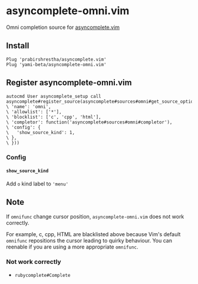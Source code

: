 # asyncomplete-omni.vim

Omni completion source for [asyncomplete.vim](https://github.com/prabirshrestha/asyncomplete.vim)

## Install

```vim
Plug 'prabirshrestha/asyncomplete.vim'
Plug 'yami-beta/asyncomplete-omni.vim'
```

## Register asyncomplete-omni.vim

```vim
autocmd User asyncomplete_setup call asyncomplete#register_source(asyncomplete#sources#omni#get_source_options({
\ 'name': 'omni',
\ 'allowlist': ['*'],
\ 'blocklist': ['c', 'cpp', 'html'],
\ 'completor': function('asyncomplete#sources#omni#completor'),
\ 'config': {
\   'show_source_kind': 1,
\ },
\ }))
```

### Config

#### `show_source_kind`

Add `o` kind label to `'menu'`

## Note

If `omnifunc` change cursor position, `asyncomplete-omni.vim` does not work correctly.

For example, c, cpp, HTML are blacklisted above because Vim's default `omnifunc` repositions the cursor leading to quirky behaviour. You can reenable if you are using a more appropriate `omnifunc`.

### Not work correctly

- `rubycomplete#Complete`
